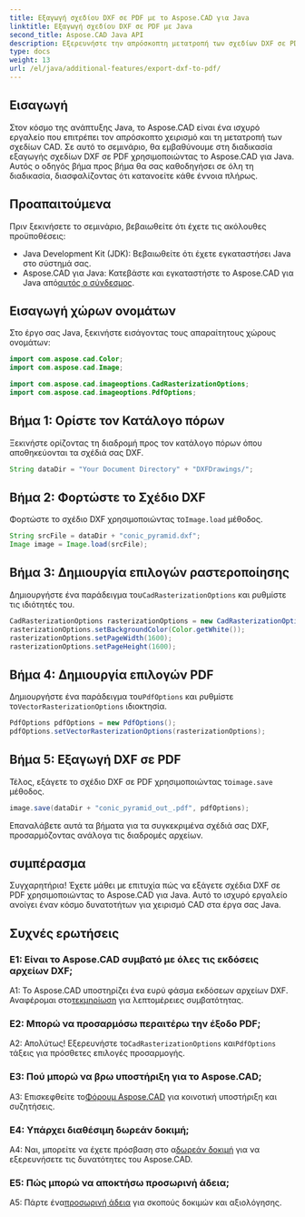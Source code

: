 ```yaml
---
title: Εξαγωγή σχεδίου DXF σε PDF με το Aspose.CAD για Java
linktitle: Εξαγωγή σχεδίου DXF σε PDF με Java
second_title: Aspose.CAD Java API
description: Εξερευνήστε την απρόσκοπτη μετατροπή των σχεδίων DXF σε PDF σε Java με το Aspose.CAD. Βελτιώστε τη ροή εργασιών CAD χωρίς κόπο.
type: docs
weight: 13
url: /el/java/additional-features/export-dxf-to-pdf/
---
```

## Εισαγωγή

Στον κόσμο της ανάπτυξης Java, το Aspose.CAD είναι ένα ισχυρό εργαλείο που επιτρέπει τον απρόσκοπτο χειρισμό και τη μετατροπή των σχεδίων CAD. Σε αυτό το σεμινάριο, θα εμβαθύνουμε στη διαδικασία εξαγωγής σχεδίων DXF σε PDF χρησιμοποιώντας το Aspose.CAD για Java. Αυτός ο οδηγός βήμα προς βήμα θα σας καθοδηγήσει σε όλη τη διαδικασία, διασφαλίζοντας ότι κατανοείτε κάθε έννοια πλήρως.

## Προαπαιτούμενα

Πριν ξεκινήσετε το σεμινάριο, βεβαιωθείτε ότι έχετε τις ακόλουθες προϋποθέσεις:

- Java Development Kit (JDK): Βεβαιωθείτε ότι έχετε εγκαταστήσει Java στο σύστημά σας.
-  Aspose.CAD για Java: Κατεβάστε και εγκαταστήστε το Aspose.CAD για Java από[αυτός ο σύνδεσμος](https://releases.aspose.com/cad/java/).

## Εισαγωγή χώρων ονομάτων

Στο έργο σας Java, ξεκινήστε εισάγοντας τους απαραίτητους χώρους ονομάτων:

```java
import com.aspose.cad.Color;
import com.aspose.cad.Image;

import com.aspose.cad.imageoptions.CadRasterizationOptions;
import com.aspose.cad.imageoptions.PdfOptions;
```

## Βήμα 1: Ορίστε τον Κατάλογο πόρων

Ξεκινήστε ορίζοντας τη διαδρομή προς τον κατάλογο πόρων όπου αποθηκεύονται τα σχέδιά σας DXF.

```java
String dataDir = "Your Document Directory" + "DXFDrawings/";
```

## Βήμα 2: Φορτώστε το Σχέδιο DXF

 Φορτώστε το σχέδιο DXF χρησιμοποιώντας το`Image.load` μέθοδος.

```java
String srcFile = dataDir + "conic_pyramid.dxf";
Image image = Image.load(srcFile);
```

## Βήμα 3: Δημιουργία επιλογών ραστεροποίησης

 Δημιουργήστε ένα παράδειγμα του`CadRasterizationOptions` και ρυθμίστε τις ιδιότητές του.

```java
CadRasterizationOptions rasterizationOptions = new CadRasterizationOptions();
rasterizationOptions.setBackgroundColor(Color.getWhite());
rasterizationOptions.setPageWidth(1600);
rasterizationOptions.setPageHeight(1600);
```

## Βήμα 4: Δημιουργία επιλογών PDF

 Δημιουργήστε ένα παράδειγμα του`PdfOptions` και ρυθμίστε το`VectorRasterizationOptions` ιδιοκτησία.

```java
PdfOptions pdfOptions = new PdfOptions();
pdfOptions.setVectorRasterizationOptions(rasterizationOptions);
```

## Βήμα 5: Εξαγωγή DXF σε PDF

 Τέλος, εξάγετε το σχέδιο DXF σε PDF χρησιμοποιώντας το`image.save` μέθοδος.

```java
image.save(dataDir + "conic_pyramid_out_.pdf", pdfOptions);
```

Επαναλάβετε αυτά τα βήματα για τα συγκεκριμένα σχέδιά σας DXF, προσαρμόζοντας ανάλογα τις διαδρομές αρχείων.

## συμπέρασμα

Συγχαρητήρια! Έχετε μάθει με επιτυχία πώς να εξάγετε σχέδια DXF σε PDF χρησιμοποιώντας το Aspose.CAD για Java. Αυτό το ισχυρό εργαλείο ανοίγει έναν κόσμο δυνατοτήτων για χειρισμό CAD στα έργα σας Java.

## Συχνές ερωτήσεις

### Ε1: Είναι το Aspose.CAD συμβατό με όλες τις εκδόσεις αρχείων DXF;

 A1: Το Aspose.CAD υποστηρίζει ένα ευρύ φάσμα εκδόσεων αρχείων DXF. Αναφέρομαι στο[τεκμηρίωση](https://reference.aspose.com/cad/java/) για λεπτομέρειες συμβατότητας.

### Ε2: Μπορώ να προσαρμόσω περαιτέρω την έξοδο PDF;

 Α2: Απολύτως! Εξερευνήστε το`CadRasterizationOptions` και`PdfOptions` τάξεις για πρόσθετες επιλογές προσαρμογής.

### Ε3: Πού μπορώ να βρω υποστήριξη για το Aspose.CAD;

 A3: Επισκεφθείτε το[Φόρουμ Aspose.CAD](https://forum.aspose.com/c/cad/19) για κοινοτική υποστήριξη και συζητήσεις.

### Ε4: Υπάρχει διαθέσιμη δωρεάν δοκιμή;

 A4: Ναι, μπορείτε να έχετε πρόσβαση στο α[δωρεάν δοκιμή](https://releases.aspose.com/) για να εξερευνήσετε τις δυνατότητες του Aspose.CAD.

### Ε5: Πώς μπορώ να αποκτήσω προσωρινή άδεια;

 A5: Πάρτε ένα[προσωρινή άδεια](https://purchase.aspose.com/temporary-license/) για σκοπούς δοκιμών και αξιολόγησης.